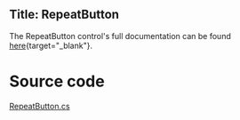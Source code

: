 Title: RepeatButton
---

The RepeatButton control's full documentation can be found [here](/api/Avalonia.Controls/RepeatButton/){target="_blank"}.

# Source code
[RepeatButton.cs](https://github.com/AvaloniaUI/Avalonia/blob/master/src/Avalonia.Controls/RepeatButton.cs)

